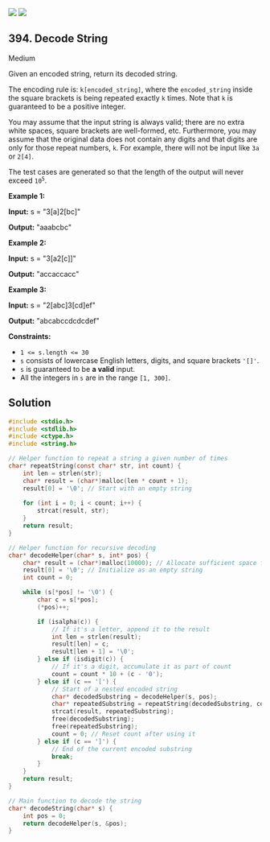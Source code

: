 [![](https://img.shields.io/github/stars/LeetCode-in-C/LeetCode-in-C?label=Stars&style=flat-square)](https://github.com/LeetCode-in-C/LeetCode-in-C)
[![](https://img.shields.io/github/forks/LeetCode-in-C/LeetCode-in-C?label=Fork%20me%20on%20GitHub%20&style=flat-square)](https://github.com/LeetCode-in-C/LeetCode-in-C/fork)

## 394\. Decode String

Medium

Given an encoded string, return its decoded string.

The encoding rule is: `k[encoded_string]`, where the `encoded_string` inside the square brackets is being repeated exactly `k` times. Note that `k` is guaranteed to be a positive integer.

You may assume that the input string is always valid; there are no extra white spaces, square brackets are well-formed, etc. Furthermore, you may assume that the original data does not contain any digits and that digits are only for those repeat numbers, `k`. For example, there will not be input like `3a` or `2[4]`.

The test cases are generated so that the length of the output will never exceed <code>10<sup>5</sup></code>.

**Example 1:**

**Input:** s = "3[a]2[bc]"

**Output:** "aaabcbc"

**Example 2:**

**Input:** s = "3[a2[c]]"

**Output:** "accaccacc"

**Example 3:**

**Input:** s = "2[abc]3[cd]ef"

**Output:** "abcabccdcdcdef"

**Constraints:**

*   `1 <= s.length <= 30`
*   `s` consists of lowercase English letters, digits, and square brackets `'[]'`.
*   `s` is guaranteed to be **a valid** input.
*   All the integers in `s` are in the range `[1, 300]`.

## Solution

```c
#include <stdio.h>
#include <stdlib.h>
#include <ctype.h>
#include <string.h>

// Helper function to repeat a string a given number of times
char* repeatString(const char* str, int count) {
    int len = strlen(str);
    char* result = (char*)malloc(len * count + 1);
    result[0] = '\0'; // Start with an empty string
    
    for (int i = 0; i < count; i++) {
        strcat(result, str);
    }
    return result;
}

// Helper function for recursive decoding
char* decodeHelper(char* s, int* pos) {
    char* result = (char*)malloc(10000); // Allocate sufficient space for result
    result[0] = '\0'; // Initialize as an empty string
    int count = 0;

    while (s[*pos] != '\0') {
        char c = s[*pos];
        (*pos)++;

        if (isalpha(c)) {
            // If it's a letter, append it to the result
            int len = strlen(result);
            result[len] = c;
            result[len + 1] = '\0';
        } else if (isdigit(c)) {
            // If it's a digit, accumulate it as part of count
            count = count * 10 + (c - '0');
        } else if (c == '[') {
            // Start of a nested encoded string
            char* decodedSubstring = decodeHelper(s, pos);
            char* repeatedSubstring = repeatString(decodedSubstring, count);
            strcat(result, repeatedSubstring);
            free(decodedSubstring);
            free(repeatedSubstring);
            count = 0; // Reset count after using it
        } else if (c == ']') {
            // End of the current encoded substring
            break;
        }
    }
    return result;
}

// Main function to decode the string
char* decodeString(char* s) {
    int pos = 0;
    return decodeHelper(s, &pos);
}
```